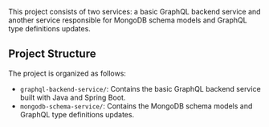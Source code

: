 This project consists of two services: a basic GraphQL backend service and 
another service responsible for MongoDB schema models and GraphQL type definitions updates.

## Project Structure

The project is organized as follows:

- `graphql-backend-service/`: Contains the basic GraphQL backend service built with Java and Spring Boot.
- `mongodb-schema-service/`: Contains the MongoDB schema models and GraphQL type definitions updates.

